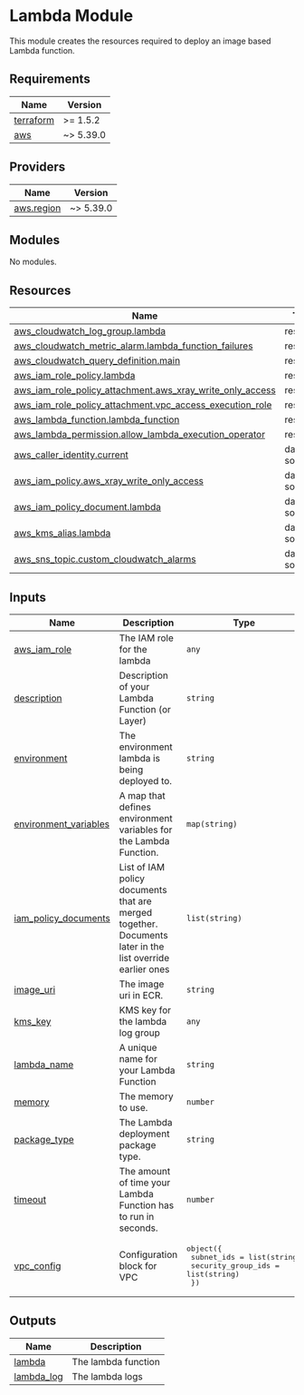 # Lambda Module

This module creates the resources required to deploy an image based Lambda function.

<!-- BEGIN_TF_DOCS -->
## Requirements

| Name | Version |
|------|---------|
| <a name="requirement_terraform"></a> [terraform](#requirement\_terraform) | >= 1.5.2 |
| <a name="requirement_aws"></a> [aws](#requirement\_aws) | ~> 5.39.0 |

## Providers

| Name | Version |
|------|---------|
| <a name="provider_aws.region"></a> [aws.region](#provider\_aws.region) | ~> 5.39.0 |

## Modules

No modules.

## Resources

| Name | Type |
|------|------|
| [aws_cloudwatch_log_group.lambda](https://registry.terraform.io/providers/hashicorp/aws/latest/docs/resources/cloudwatch_log_group) | resource |
| [aws_cloudwatch_metric_alarm.lambda_function_failures](https://registry.terraform.io/providers/hashicorp/aws/latest/docs/resources/cloudwatch_metric_alarm) | resource |
| [aws_cloudwatch_query_definition.main](https://registry.terraform.io/providers/hashicorp/aws/latest/docs/resources/cloudwatch_query_definition) | resource |
| [aws_iam_role_policy.lambda](https://registry.terraform.io/providers/hashicorp/aws/latest/docs/resources/iam_role_policy) | resource |
| [aws_iam_role_policy_attachment.aws_xray_write_only_access](https://registry.terraform.io/providers/hashicorp/aws/latest/docs/resources/iam_role_policy_attachment) | resource |
| [aws_iam_role_policy_attachment.vpc_access_execution_role](https://registry.terraform.io/providers/hashicorp/aws/latest/docs/resources/iam_role_policy_attachment) | resource |
| [aws_lambda_function.lambda_function](https://registry.terraform.io/providers/hashicorp/aws/latest/docs/resources/lambda_function) | resource |
| [aws_lambda_permission.allow_lambda_execution_operator](https://registry.terraform.io/providers/hashicorp/aws/latest/docs/resources/lambda_permission) | resource |
| [aws_caller_identity.current](https://registry.terraform.io/providers/hashicorp/aws/latest/docs/data-sources/caller_identity) | data source |
| [aws_iam_policy.aws_xray_write_only_access](https://registry.terraform.io/providers/hashicorp/aws/latest/docs/data-sources/iam_policy) | data source |
| [aws_iam_policy_document.lambda](https://registry.terraform.io/providers/hashicorp/aws/latest/docs/data-sources/iam_policy_document) | data source |
| [aws_kms_alias.lambda](https://registry.terraform.io/providers/hashicorp/aws/latest/docs/data-sources/kms_alias) | data source |
| [aws_sns_topic.custom_cloudwatch_alarms](https://registry.terraform.io/providers/hashicorp/aws/latest/docs/data-sources/sns_topic) | data source |

## Inputs

| Name | Description | Type | Default | Required |
|------|-------------|------|---------|:--------:|
| <a name="input_aws_iam_role"></a> [aws\_iam\_role](#input\_aws\_iam\_role) | The IAM role for the lambda | `any` | n/a | yes |
| <a name="input_description"></a> [description](#input\_description) | Description of your Lambda Function (or Layer) | `string` | `null` | no |
| <a name="input_environment"></a> [environment](#input\_environment) | The environment lambda is being deployed to. | `string` | n/a | yes |
| <a name="input_environment_variables"></a> [environment\_variables](#input\_environment\_variables) | A map that defines environment variables for the Lambda Function. | `map(string)` | `{}` | no |
| <a name="input_iam_policy_documents"></a> [iam\_policy\_documents](#input\_iam\_policy\_documents) | List of IAM policy documents that are merged together. Documents later in the list override earlier ones | `list(string)` | `[]` | no |
| <a name="input_image_uri"></a> [image\_uri](#input\_image\_uri) | The image uri in ECR. | `string` | `null` | no |
| <a name="input_kms_key"></a> [kms\_key](#input\_kms\_key) | KMS key for the lambda log group | `any` | n/a | yes |
| <a name="input_lambda_name"></a> [lambda\_name](#input\_lambda\_name) | A unique name for your Lambda Function | `string` | n/a | yes |
| <a name="input_memory"></a> [memory](#input\_memory) | The memory to use. | `number` | `null` | no |
| <a name="input_package_type"></a> [package\_type](#input\_package\_type) | The Lambda deployment package type. | `string` | `"Image"` | no |
| <a name="input_timeout"></a> [timeout](#input\_timeout) | The amount of time your Lambda Function has to run in seconds. | `number` | `30` | no |
| <a name="input_vpc_config"></a> [vpc\_config](#input\_vpc\_config) | Configuration block for VPC | <pre>object({<br>    subnet_ids         = list(string)<br>    security_group_ids = list(string)<br>  })</pre> | <pre>{<br>  "security_group_ids": [],<br>  "subnet_ids": []<br>}</pre> | no |

## Outputs

| Name | Description |
|------|-------------|
| <a name="output_lambda"></a> [lambda](#output\_lambda) | The lambda function |
| <a name="output_lambda_log"></a> [lambda\_log](#output\_lambda\_log) | The lambda logs |
<!-- END_TF_DOCS -->

